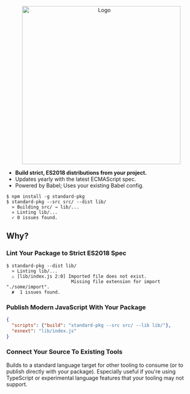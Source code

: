 <p align="center">
  <img alt="Logo" src="https://i.imgur.com/MsQMjew.png" width="420">
</p>

- **Build strict, ES2018 distributions from your project.**
- Updates yearly with the latest ECMAScript spec.
- Powered by Babel; Uses your existing Babel config.

```
$ npm install -g standard-pkg
$ standard-pkg --src src/ --dist lib/
  » Building src/ → lib/...
  » Linting lib/...
  ✓ 0 issues found.
```

## Why?

### Lint Your Package to Strict ES2018 Spec

```
$ standard-pkg --dist lib/
  » Linting lib/...
  ⚠️ [lib/index.js 2:0] Imported file does not exist.
                        Missing file extension for import "./some/import".
  ✘  1 issues found.
```


### Publish Modern JavaScript With Your Package

```json
{
  "scripts": {"build": "standard-pkg --src src/ --lib lib/"},
  "esnext": "lib/index.js"
}
```


### Connect Your Source To Existing Tools

Builds to a standard language target for other tooling to consume (or to publish directly with your package). Especially useful if you're using TypeScript or experimental language features that your tooling may not support.
